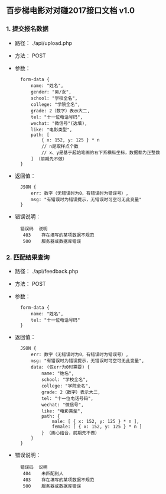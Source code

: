 ## 百步梯电影对对碰2017接口文档 v1.0

### 1. 提交报名数据

- 路径： ./api/upload.php

- 方法： POST

- 参数： 

		form-data {
			name: "姓名",
			gender: "男/女",
			school: "学校全名",
			college: "学院全名",
			grade: 2（数字）表示大二,
			tel: "十一位电话号码",
			wechat: "微信号"(选填),
			like: "电影类型",
			path: [
				{ x: 152, y: 125 } * n
				// n是取样点个数
				// x、y是基于起始笔画的右下系横纵坐标，数据都为正整数
			] （前期先不做）
		}

- 返回值：

		JSON {
			err: 数字（无错误时为0，有错误时为错误号）,
			msg: "有错误时为错误提示，无错误时可空可无此变量"
		}

- 错误说明：

		错误码  说明
		 403    存在填写的某项数据不规范
		 500    服务器或数据库错误


### 2. 匹配结果查询

- 路径： ./api/feedback.php

- 方法： POST

- 参数：

		form-data {
			name: "姓名",
			tel: "十一位电话号码"
		}

- 返回值：

		JSON {
			err: 数字（无错误时为0，有错误时为错误号）,
			msg: "有错误时为错误提示，无错误时可空可无此变量",
			data: (仅err为0时需要) {
				name: "姓名",
				school: "学校全名",
				college: "学院全名",
				grade: 2（数字）表示大二,
				tel: "十一位电话号码",
				wechat: "微信号",
				like: "电影类型",
				path: {
					male: [ { x: 152, y: 125 } * n ],
					female: [ { x: 152, y: 125 } * n ]
				} （画心结合，前期先不做）
			}
		}

- 错误说明：

		错误码  说明
		 404    未匹配到人
		 403    存在填写的某项数据不规范
		 500    服务器或数据库错误

